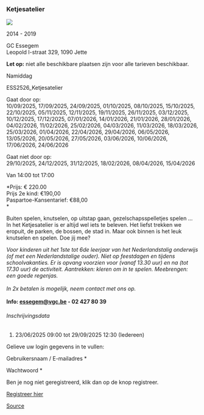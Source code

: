 ### Ketjesatelier

![](https://s3-eu-west-1.amazonaws.com/os-kwdo/prod/vgc/images/activity/666c349324b40_Ketjesatelier1_Kinderateliers_23-24_©_Marjon_Udo_%28131%29.JPG)

2014 - 2019

GC Essegem  
Leopold I-straat 329, 1090 Jette

**Let op:** niet alle beschikbare plaatsen zijn voor alle tarieven beschikbaar.

Namiddag

ESS2526_Ketjesatelier

Gaat door op:  
10/09/2025, 17/09/2025, 24/09/2025, 01/10/2025, 08/10/2025, 15/10/2025, 22/10/2025, 05/11/2025, 12/11/2025, 19/11/2025, 26/11/2025, 03/12/2025, 10/12/2025, 17/12/2025, 07/01/2026, 14/01/2026, 21/01/2026, 28/01/2026, 04/02/2026, 11/02/2026, 25/02/2026, 04/03/2026, 11/03/2026, 18/03/2026, 25/03/2026, 01/04/2026, 22/04/2026, 29/04/2026, 06/05/2026, 13/05/2026, 20/05/2026, 27/05/2026, 03/06/2026, 10/06/2026, 17/06/2026, 24/06/2026

Gaat niet door op:  
29/10/2025, 24/12/2025, 31/12/2025, 18/02/2026, 08/04/2026, 15/04/2026

Van 14:00 tot 17:00

*Prijs: € 220.00  
Prijs 2e kind: €190,00  
Paspartoe-Kansentarief: €88,00  
*

Buiten spelen, knutselen, op uitstap gaan, gezelschapsspelletjes spelen ... In het Ketjesatelier is er altijd wel iets te beleven. Het liefst trekken we eropuit, de parken, de bossen, de stad in. Maar ook binnen is het leuk knutselen en spelen. Doe jij mee?  

*Voor kinderen uit het 1ste tot 6de leerjaar van het Nederlandstalig onderwijs (of met een Nederlandstalige ouder). Niet op feestdagen en tijdens schoolvakanties. Er is opvang voorzien voor (vanaf 13.30 uur) en na (tot 17.30 uur) de activiteit. Aantrekken: kleren om in te spelen. Meebrengen: een goede regenjas.*  
<br/>*In 2x betalen is mogelijk, neem contact met ons op.*  
<br/>****Info: [essegem@vgc.be](mailto:essegem@vgc.be) - 02 427 80 39****  

###### Inschrijvingsdata

1.  23/06/2025 09:00 tot 29/09/2025 12:30 (Iedereen)

Gelieve uw login gegevens in te vullen:

Gebruikersnaam / E-mailadres \* 

Wachtwoord \* 

  

Ben je nog niet geregistreerd, klik dan op de knop registreer.

[Registreer hier](/registration)

[Source](https://tickets.vgc.be/activity/subscribe/ESS2526_Ketjesatelier)